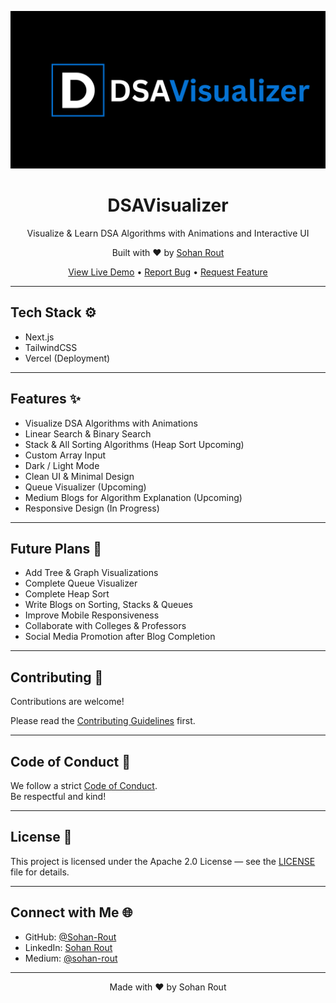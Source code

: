 <p align="center">
  <img src="./public/DSAVisualizer.png" alt="DSAVisualizer Banner"/>
</p>

<h1 align="center">DSAVisualizer</h1>

<p align="center">
  Visualize & Learn DSA Algorithms with Animations and Interactive UI  
</p>

<p align="center">
  Built with ❤️ by <a href="https://github.com/Sohan-Rout">Sohan Rout</a>
</p>

<p align="center">
  <a href="https://dsa-visualizer-sigma.vercel.app/">View Live Demo</a> • 
  <a href="https://github.com/Sohan-Rout/DSAVisualizer/issues">Report Bug</a> • 
  <a href="https://github.com/Sohan-Rout/DSAVisualizer/issues">Request Feature</a>
</p>

---

## Tech Stack ⚙️

- Next.js  
- TailwindCSS  
- Vercel (Deployment)

---

## Features ✨

- Visualize DSA Algorithms with Animations  
- Linear Search & Binary Search  
- Stack & All Sorting Algorithms (Heap Sort Upcoming)  
- Custom Array Input  
- Dark / Light Mode  
- Clean UI & Minimal Design  
- Queue Visualizer (Upcoming)  
- Medium Blogs for Algorithm Explanation (Upcoming)  
- Responsive Design (In Progress)

---

## Future Plans 🚀

- Add Tree & Graph Visualizations  
- Complete Queue Visualizer  
- Complete Heap Sort  
- Write Blogs on Sorting, Stacks & Queues  
- Improve Mobile Responsiveness  
- Collaborate with Colleges & Professors  
- Social Media Promotion after Blog Completion  

---

## Contributing 🤝

Contributions are welcome!  

Please read the [Contributing Guidelines](./CONTRIBUTING.md) first.

---

## Code of Conduct 📜

We follow a strict [Code of Conduct](./CODE_OF_CONDUCT.md).  
Be respectful and kind!

---

## License 📄

This project is licensed under the Apache 2.0 License — see the [LICENSE](./LICENSE) file for details.

---

## Connect with Me 🌐

- GitHub: [@Sohan-Rout](https://github.com/Sohan-Rout)  
- LinkedIn: [Sohan Rout](https://www.linkedin.com/in/sohan-rout)  
- Medium: [@sohan-rout](https://medium.com/@sohan-rout)

---

<p align="center">
Made with ❤️ by Sohan Rout
</p>
